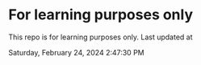 # For learning purposes only
This repo is for learning purposes only.
Last updated at

Saturday, February 24, 2024 2:47:30 PM

